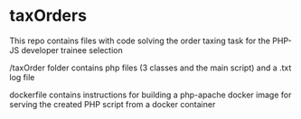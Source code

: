 # taxOrders
This repo contains files with code solving the order taxing task for the PHP-JS developer trainee selection

/taxOrder folder contains php files (3 classes and the main script) and a .txt log file

dockerfile contains instructions for building a php-apache docker image for serving the created PHP script from a docker container
